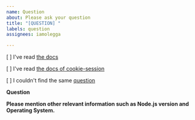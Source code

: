 ```yaml
---
name: Question
about: Please ask your question
title: "[QUESTION] "
labels: question
assignees: iamolegga

---
```


<!-- Please don't delete this template or we'll close your issue -->
<!-- Before creating an issue please make sure you are using the latest version. -->

[ ] I've read [the docs](https://github.com/iamolegga/nestjs-cookie-session/blob/master/README.md)

[ ] I've read [the docs of cookie-session](https://www.npmjs.com/package/cookie-session)

[ ] I couldn't find the same [question](https://github.com/iamolegga/nestjs-cookie-session/issues?q=is%3Aissue+label%3Aquestion)

**Question**



**Please mention other relevant information such as Node.js version and Operating System.**


